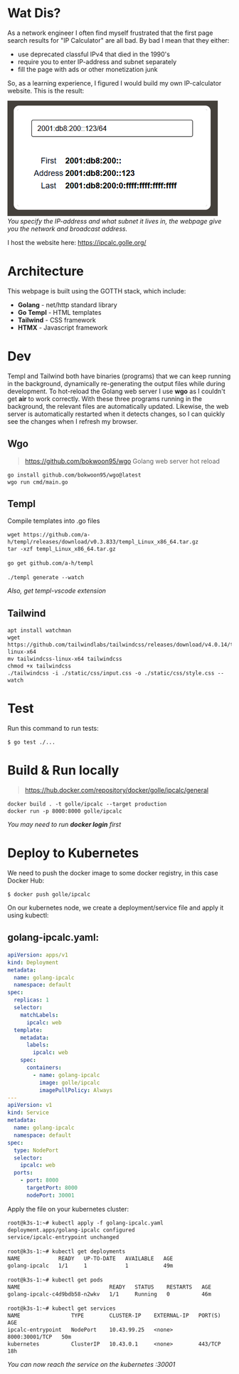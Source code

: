 # Wat Dis?
As a network engineer I often find myself frustrated that the first page search results for "IP Calculator" are all bad. By bad I mean that they either:
- use deprecated classful IPv4 that died in the 1990's
- require you to enter IP-address and subnet separately
- fill the page with ads or other monetization junk

So, as a learning experience, I figured I would build my own IP-calculator website. This is the result:

![alt text](webpage.png)  
*You specify the IP-address and what subnet it lives in, the webpage give you the network and broadcast address.*

I host the website here: https://ipcalc.golle.org/

# Architecture
This webpage is built using the GOTTH stack, which include:
- **Golang** - net/http standard library
- **Go Templ** - HTML templates
- **Tailwind** - CSS framework
- **HTMX** - Javascript framework

# Dev
Templ and Tailwind both have binaries (programs) that we can keep running in the background, dynamically re-generating the output files while during development. To hot-reload the Golang web server I use **wgo** as I couldn't get **air** to work correctly. With these three programs running in the background, the relevant files are automatically updated. Likewise, the web server is automatically restarted when it detects changes, so I can quickly see the changes when I refresh my browser.

## Wgo
> https://github.com/bokwoon95/wgo
Golang web server hot reload

```
go install github.com/bokwoon95/wgo@latest
wgo run cmd/main.go
```

## Templ
Compile templates into .go files
```
wget https://github.com/a-h/templ/releases/download/v0.3.833/templ_Linux_x86_64.tar.gz
tar -xzf templ_Linux_x86_64.tar.gz 

go get github.com/a-h/templ

./templ generate --watch
```
*Also, get templ-vscode extension*

## Tailwind
```
apt install watchman
wget https://github.com/tailwindlabs/tailwindcss/releases/download/v4.0.14/tailwindcss-linux-x64
mv tailwindcss-linux-x64 tailwindcss
chmod +x tailwindcss
./tailwindcss -i ./static/css/input.css -o ./static/css/style.css --watch
```

# Test
Run this command to run tests:
```
$ go test ./...
```

# Build & Run locally
> https://hub.docker.com/repository/docker/golle/ipcalc/general

```
docker build . -t golle/ipcalc --target production
docker run -p 8000:8000 golle/ipcalc
```
*You may need to run **docker login** first*

# Deploy to Kubernetes
We need to push the docker image to some docker registry, in this case Docker Hub:
```
$ docker push golle/ipcalc
```

On our kubernetes node, we create a deployment/service file and apply it using kubectl:
## golang-ipcalc.yaml:
```yaml
apiVersion: apps/v1
kind: Deployment
metadata:
  name: golang-ipcalc
  namespace: default
spec:
  replicas: 1
  selector:
    matchLabels:
      ipcalc: web
  template:
    metadata:
      labels:
        ipcalc: web
    spec:
      containers:
        - name: golang-ipcalc
          image: golle/ipcalc
          imagePullPolicy: Always
---
apiVersion: v1
kind: Service
metadata:
  name: golang-ipcalc
  namespace: default
spec:
  type: NodePort
  selector:
    ipcalc: web
  ports:
    - port: 8000
      targetPort: 8000
      nodePort: 30001
```

Apply the file on your kubernetes cluster:
```
root@k3s-1:~# kubectl apply -f golang-ipcalc.yaml 
deployment.apps/golang-ipcalc configured
service/ipcalc-entrypoint unchanged

root@k3s-1:~# kubectl get deployments
NAME            READY   UP-TO-DATE   AVAILABLE   AGE
golang-ipcalc   1/1     1            1           49m

root@k3s-1:~# kubectl get pods
NAME                            READY   STATUS    RESTARTS   AGE
golang-ipcalc-c4d9bdb58-n2wkv   1/1     Running   0          46m

root@k3s-1:~# kubectl get services
NAME                TYPE        CLUSTER-IP    EXTERNAL-IP   PORT(S)          AGE
ipcalc-entrypoint   NodePort    10.43.99.25   <none>        8000:30001/TCP   50m
kubernetes          ClusterIP   10.43.0.1     <none>        443/TCP          18h
```
*You can now reach the service on the kubernetes <IP-address>:30001*
